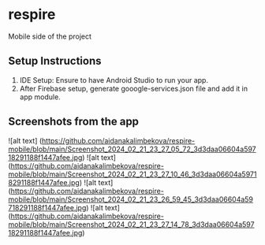 # respire


Mobile side of the project

## Setup Instructions
1. IDE Setup: Ensure to have Android Studio to run your app.
2. After Firebase setup, generate gooogle-services.json file and add it in app module.


## Screenshots from the app
![alt text] (https://github.com/aidanakalimbekova/respire-mobile/blob/main/Screenshot_2024_02_21_23_27_05_72_3d3daa06604a59718291188f1447afee.jpg)
![alt text] (https://github.com/aidanakalimbekova/respire-mobile/blob/main/Screenshot_2024_02_21_23_27_10_46_3d3daa06604a59718291188f1447afee.jpg)
![alt text] (https://github.com/aidanakalimbekova/respire-mobile/blob/main/Screenshot_2024_02_21_23_26_59_45_3d3daa06604a59718291188f1447afee.jpg)
![alt text] (https://github.com/aidanakalimbekova/respire-mobile/blob/main/Screenshot_2024_02_21_23_27_14_78_3d3daa06604a59718291188f1447afee.jpg)
